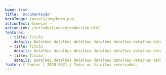 ```yaml
---
home: true
title: 'Documentação'
heroImage: /assets/img/hero.png
actionText: Começar →
actionLink: /introduction/introduction.html
features:
  - title: Titulo
    details: Detalhes detalhes detalhes detalhes detalhes detalhes detalhes.
  - title: Titulo
    details: Detalhes detalhes detalhes detalhes detalhes detalhes detalhes.
  - title: Titulo
    details: Detalhes detalhes detalhes detalhes detalhes detalhes detalhes.
footer: © Footer | 2020-2021 | Todos os direitos reservados.
---
```

